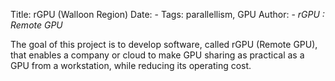 Title: rGPU (Walloon Region)
Date: -
Tags: parallellism, GPU
Author: -
*rGPU : Remote GPU*

The goal of this project is to develop software, called rGPU (Remote GPU), that enables a company or cloud to make GPU sharing as practical as a GPU from a workstation, while reducing its operating cost.